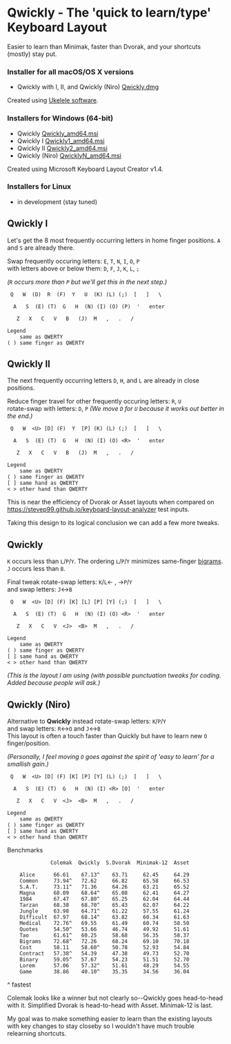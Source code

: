 # Qwickly - The 'quick to learn/type' Keyboard Layout

Easier to learn than Minimak, faster than Dvorak, and your shortcuts (mostly) stay put.

### Installer for all macOS/OS X versions
- Qwickly with I, II, and Qwickly (Niro) [Qwickly.dmg](https://github.com/qwickly-org/Qwickly/releases/download/v1.0/Qwickly.dmg)

Created using [Ukelele software](https://software.sil.org/ukelele).

### Installers for Windows (64-bit)
- Qwickly [Qwickly_amd64.msi](https://github.com/qwickly-org/Qwickly/releases/download/v1.0/Qwickly_amd64.msi)
- Qwickly I [Qwickly1_amd64.msi](https://github.com/qwickly-org/Qwickly/releases/download/v1.0/Qwickly1_amd64.msi)
- Qwickly II [Qwickly2_amd64.msi](https://github.com/qwickly-org/Qwickly/releases/download/v1.0/Qwickly2_amd64.msi)
- Qwickly (Niro) [QwicklyN_amd64.msi](https://github.com/qwickly-org/Qwickly/releases/download/v1.0/QwicklyN_amd64.msi)

Created using Microsoft Keyboard Layout Creator v1.4.

### Installers for Linux
- in development (stay tuned)


## Qwickly I

Let's get the 8 most frequently occurring letters in home finger positions. `A` and `S` are already there.

Swap frequently occuring letters: `E`, `T`, `N`, `I`, `O`, `P`<br/>
with letters above or below them: `D`, `F`, `J`, `K`, `L`, `;`

*(`R` occurs more than `P` but we'll get this in the next step.)*
```
 Q   W  (D)  R  (F)  Y   U  (K) (L) (;)  [   ]   \

  A   S  (E) (T)  G   H  (N) (I) (O) (P)  '   enter

   Z   X   C   V   B   (J)  M   ,   .   /

Legend
    same as QWERTY
( ) same finger as QWERTY
```

## Qwickly II

The next frequently occurring letters `D`, `H`, and `L` are already in close positions.

Reduce finger travel for other frequently occuring letters: `R`, `U`<br/>
rotate-swap with letters: `D`, `P` *(We move `D` for `U` because it works out better in the end.)*
```
 Q   W  <U> [D] (F)  Y  [P] (K) (L) (;)  [   ]   \

  A   S  (E) (T)  G   H  (N) (I) (O) <R>  '   enter

   Z   X   C   V   B   (J)  M   ,   .   /

Legend
    same as QWERTY
( ) same finger as QWERTY
[ ] same hand as QWERTY
< > other hand than QWERTY
```

This is near the efficiency of Dvorak or Asset layouts when compared on https://stevep99.github.io/keyboard-layout-analyzer test inputs.

Taking this design to its logical conclusion we can add a few more tweaks.

## Qwickly

`K` occurs less than `L`/`P`/`Y`. The ordering `L`/`P`/`Y` minimizes same-finger [bigrams](https://blogs.sas.com/content/iml/2014/09/26/bigrams.html).<br/>
`J` occurs less than `B`.

Final tweak rotate-swap letters: `K`/`L`<- , ->`P`/`Y`<br/>
and swap letters: `J`<->`B`
```
 Q   W  <U> [D] (F) [K] [L] [P] [Y] (;)  [   ]   \

  A   S  (E) (T)  G   H  (N) (I) (O) <R>  '   enter

   Z   X   C   V  <J>  <B>  M   ,   .   /

Legend
    same as QWERTY
( ) same finger as QWERTY
[ ] same hand as QWERTY
< > other hand than QWERTY
```
*(This is the layout I am using (with possible punctuation tweaks for coding. Added because people will ask.)*

## Qwickly (Niro)

Alternative to **Qwickly** instead rotate-swap letters: `K`/`P`/`Y`<br/>
and swap letters: `R`<->`O` and `J`<->`B`<br/>
This layout is often a touch faster than Quickly but have to learn new `O` finger/position.

*(Personally, I feel moving `O` goes against the spirit of 'easy to learn' for a smallish gain.)*
```
 Q   W  <U> [D] (F) [K] [P] [Y] (L) (;)  [   ]   \

  A   S  (E) (T)  G   H  (N) (I) <R> [O]  '   enter

   Z   X   C   V  <J>  <B>  M   ,   .   /

Legend
    same as QWERTY
( ) same finger as QWERTY
[ ] same hand as QWERTY
< > other hand than QWERTY
```

Benchmarks
```
              Colemak  Qwickly  S.Dvorak  Minimak-12  Asset

    Alice      66.61    67.13^    63.71     62.45     64.29
    Common     73.94^   72.62     66.82     65.58     66.53
    S.A.T.     73.11^   71.36     64.26     63.21     65.52
    Magna      68.09    68.64^    65.08     62.41     64.27
    1984       67.47    67.80^    65.25     62.04     64.44
    Tarzan     68.38    68.70^    65.43     62.07     64.22
    Jungle     63.98    64.71^    61.22     57.55     61.24
    Difficult  67.97    68.14^    63.82     60.34     61.63
    Medical    72.76^   69.55     61.49     60.74     58.50
    Quotes     54.50^   53.66     46.74     49.92     51.61
    Tao        61.61^   60.25     58.68     56.35     58.37
    Bigrams    72.68^   72.26     68.24     69.10     70.18
    Cost       58.11    58.60^    50.78     52.93     54.84
    Contract   57.38^   54.39     47.38     49.73     52.70
    Binary     59.05^   57.67     54.23     51.51     52.70
    Lorem      57.06    57.32^    51.61     48.29     54.55
    Game       38.86    40.10^    35.35     34.56     36.04
```
^ fastest

Colemak looks like a winner but not clearly so--Qwickly goes head-to-head with it.<jd/>
Simplified Dvorak is head-to-head with Asset. Minimak-12 is last.

My goal was to make something easier to learn than the existing layouts with key changes to stay closeby so I wouldn't have much trouble relearning shortcuts.
